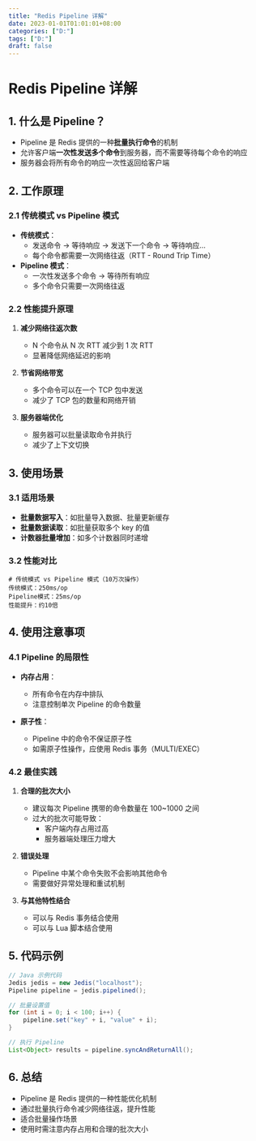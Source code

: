 ```yaml
---
title: "Redis Pipeline 详解"
date: 2023-01-01T01:01:01+08:00
categories: ["D:"]
tags: ["D:"]
draft: false
---
```

# Redis Pipeline 详解

## 1. 什么是 Pipeline？
- Pipeline 是 Redis 提供的一种**批量执行命令**的机制
- 允许客户端**一次性发送多个命令**到服务器，而不需要等待每个命令的响应
- 服务器会将所有命令的响应一次性返回给客户端

## 2. 工作原理
### 2.1 传统模式 vs Pipeline 模式
- **传统模式**：
  - 发送命令 -> 等待响应 -> 发送下一个命令 -> 等待响应...
  - 每个命令都需要一次网络往返（RTT - Round Trip Time）
- **Pipeline 模式**：
  - 一次性发送多个命令 -> 等待所有响应
  - 多个命令只需要一次网络往返

### 2.2 性能提升原理
1. **减少网络往返次数**
   - N 个命令从 N 次 RTT 减少到 1 次 RTT
   - 显著降低网络延迟的影响

2. **节省网络带宽**
   - 多个命令可以在一个 TCP 包中发送
   - 减少了 TCP 包的数量和网络开销

3. **服务器端优化**
   - 服务器可以批量读取命令并执行
   - 减少了上下文切换

## 3. 使用场景
### 3.1 适用场景
- **批量数据写入**：如批量导入数据、批量更新缓存
- **批量数据读取**：如批量获取多个 key 的值
- **计数器批量增加**：如多个计数器同时递增

### 3.2 性能对比
```
# 传统模式 vs Pipeline 模式（10万次操作）
传统模式：250ms/op
Pipeline模式：25ms/op
性能提升：约10倍
```

## 4. 使用注意事项
### 4.1 Pipeline 的局限性
- **内存占用**：
  - 所有命令在内存中排队
  - 注意控制单次 Pipeline 的命令数量

- **原子性**：
  - Pipeline 中的命令不保证原子性
  - 如需原子性操作，应使用 Redis 事务（MULTI/EXEC）

### 4.2 最佳实践
1. **合理的批次大小**
   - 建议每次 Pipeline 携带的命令数量在 100~1000 之间
   - 过大的批次可能导致：
     - 客户端内存占用过高
     - 服务器端处理压力增大

2. **错误处理**
   - Pipeline 中某个命令失败不会影响其他命令
   - 需要做好异常处理和重试机制

3. **与其他特性结合**
   - 可以与 Redis 事务结合使用
   - 可以与 Lua 脚本结合使用

## 5. 代码示例
```java
// Java 示例代码
Jedis jedis = new Jedis("localhost");
Pipeline pipeline = jedis.pipelined();

// 批量设置值
for (int i = 0; i < 100; i++) {
    pipeline.set("key" + i, "value" + i);
}

// 执行 Pipeline
List<Object> results = pipeline.syncAndReturnAll();
```

## 6. 总结
- Pipeline 是 Redis 提供的一种性能优化机制
- 通过批量执行命令减少网络往返，提升性能
- 适合批量操作场景
- 使用时需注意内存占用和合理的批次大小
